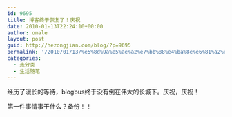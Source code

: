 ```yaml
---
id: 9695
title: 博客终于恢复了！庆祝
date: 2010-01-13T22:24:10+00:00
author: omale
layout: post
guid: http://hezongjian.com/blog/?p=9695
permalink: '/2010/01/13/%e5%8d%9a%e5%ae%a2%e7%bb%88%e4%ba%8e%e6%81%a2%e5%a4%8d%e4%ba%86%ef%bc%81%e5%ba%86%e7%a5%9d/'
categories:
  - 未分类
  - 生活随笔
---
```

经历了漫长的等待，blogbus终于没有倒在伟大的长城下。庆祝，庆祝！

第一件事情事干什么？备份！！